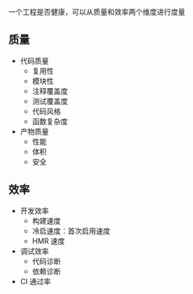 
一个工程是否健康，可以从质量和效率两个维度进行度量

## 质量

- 代码质量
    - 复用性
    - 模块性
    - 注释覆盖度
    - 测试覆盖度
    - 代码风格
    - 函数复杂度
- 产物质量
    - 性能
    - 体积
    - 安全

## 效率

- 开发效率
    - 构建速度
    - 冷启速度：首次启用速度
    - HMR 速度
- 调试效率
    - 代码诊断
    - 依赖诊断
- CI 通过率